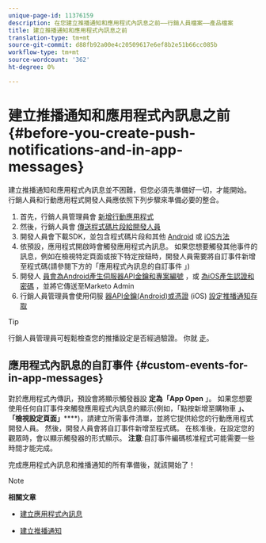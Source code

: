 ```yaml
---
unique-page-id: 11376159
description: 在您建立推播通知和應用程式內訊息之前——行銷人員檔案——產品檔案
title: 建立推播通知和應用程式內訊息之前
translation-type: tm+mt
source-git-commit: d88fb92a00e4c20509617e6ef8b2e51b66cc085b
workflow-type: tm+mt
source-wordcount: '362'
ht-degree: 0%

---
```



# 建立推播通知和應用程式內訊息之前 {#before-you-create-push-notifications-and-in-app-messages}

建立推播通知和應用程式內訊息並不困難，但您必須先準備好一切，才能開始。 行銷人員和行動應用程式開發人員應依照下列步驟來準備必要的整合。

1. 首先，行銷人員管理員會 [新增行動應用程式](add-a-mobile-app.md)
1. 然後，行銷人員會 [傳送程式碼片段給開發人員](send-sdk-code-to-a-developer.md)
1. 開發人員會下載SDK，並包含程式碼片段和其他 [Android](http://developers.marketo.com/documentation/mobile/installation-instructions-on-android/) 或 [iOS方法](http://developers.marketo.com/documentation/mobile/installation-instructions-on-ios/)
1. 依預設，應用程式開啟時會觸發應用程式內訊息。 如果您想要觸發其他事件的訊息，例如在檢視特定頁面或按下特定按鈕時，開發人員需要將自訂事件新增至程式碼(請參閱下方的「應用程式內訊息的自訂事件 [](#CustomEvents) 」)
1. 開發人 [員會為Android產生伺服器API金鑰和專案編號](http://developers.marketo.com/documentation/mobile/enabling-push-notifications-on-android/) ，或 [為iOS產生認證和密碼](http://developers.marketo.com/documentation/mobile/enabling-push-notifications-on-ios/) ，並將它傳送至Marketo Admin
1. 行銷人員管理員會使用伺服 [器API金鑰(Android)或憑證](configure-mobile-app-android-push-access.md) (iOS) [設定推播通知存取](configure-mobile-app-ios-push-access.md)

>[!TIP]
>
>行銷人員管理員可輕鬆檢查您的推播設定是否經過驗證。 你就 [走](verify-push-configuration.md)。

## 應用程式內訊息的自訂事件 {#custom-events-for-in-app-messages}

對於應用程式內傳訊，預設會將顯示觸發器設 **定為「App Open** 」。 如果您想要使用任何自訂事件來觸發應用程式內訊息的顯示(例如，「點按新增至購物車 **」、「檢視設定頁面」******)，請建立所需事件清單，並將它提供給您的行動應用程式開發人員。 然後，開發人員會將自訂事件新增至程式碼。 在核准後，在設定您的觀眾時，會以顯示觸發器的形式顯示。 **注意**:自訂事件編碼核准程式可能需要一些時間才能完成。

完成應用程式內訊息和推播通知的所有準備後，就該開始了！

>[!NOTE]
>
>**相關文章**
>
>* [建立應用程式內訊息](http://docs.marketo.com/display/docs/create+an+in-app+message)
   >
   >
* [建立推播通知](../../../product-docs/mobile-marketing/push-notifications/create-a-push-notification.md)

>



